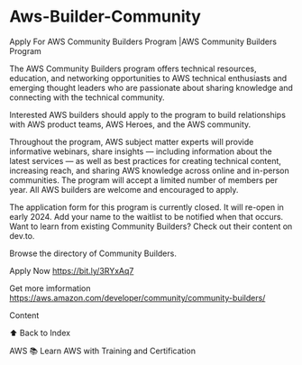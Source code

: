 # Aws-Builder-Community
Apply For AWS Community Builders Program |AWS Community Builders Program

The AWS Community Builders program offers technical resources, education, and networking opportunities to AWS technical enthusiasts and emerging thought leaders who are passionate about sharing knowledge and connecting with the technical community.

Interested AWS builders should apply to the program to build relationships with AWS product teams, AWS Heroes, and the AWS community.

Throughout the program, AWS subject matter experts will provide informative webinars, share insights — including information about the latest services — as well as best practices for creating technical content, increasing reach, and sharing AWS knowledge across online and in-person communities. The program will accept a limited number of members per year. All AWS builders are welcome and encouraged to apply.

The application form for this program is currently closed. It will re-open in early 2024. Add your name to the waitlist to be notified when that occurs.
Want to learn from existing Community Builders? Check out their content on dev.to.

Browse the directory of Community Builders.

Apply Now https://bit.ly/3RYxAq7

Get more imformation   https://aws.amazon.com/developer/community/community-builders/


Content

⬆ Back to Index

AWS
📚 Learn AWS with Training and Certification
